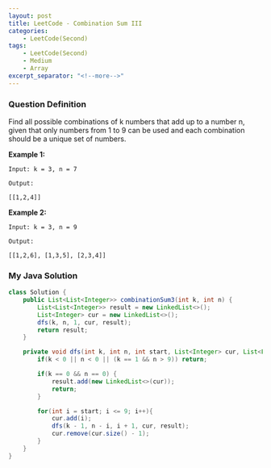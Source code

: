 ```yaml
---
layout: post
title: LeetCode - Combination Sum III
categories:
    - LeetCode(Second)
tags:
    - LeetCode(Second)
    - Medium
    - Array
excerpt_separator: "<!--more-->"
---
```


### Question Definition
Find all possible combinations of k numbers that add up to a number n, given that only numbers from 1 to 9 can be used and each combination should be a unique set of numbers.
<!--more-->

**Example 1:**
```
Input: k = 3, n = 7

Output:

[[1,2,4]]
```
**Example 2:**
```
Input: k = 3, n = 9

Output:

[[1,2,6], [1,3,5], [2,3,4]]
```
### My Java Solution
```java
class Solution {
    public List<List<Integer>> combinationSum3(int k, int n) {
        List<List<Integer>> result = new LinkedList<>();
        List<Integer> cur = new LinkedList<>();
        dfs(k, n, 1, cur, result);
        return result;
    }

    private void dfs(int k, int n, int start, List<Integer> cur, List<List<Integer>> result){
        if(k < 0 || n < 0 || (k == 1 && n > 9)) return;

        if(k == 0 && n == 0) {
            result.add(new LinkedList<>(cur));
            return;
        }

        for(int i = start; i <= 9; i++){
            cur.add(i);
            dfs(k - 1, n - i, i + 1, cur, result);
            cur.remove(cur.size() - 1);
        }
    }
}
```